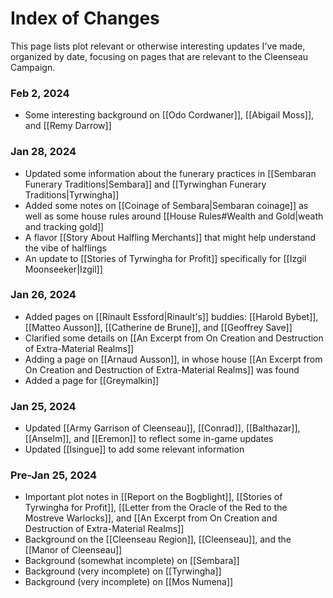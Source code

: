 # Index of Changes
This page lists plot relevant or otherwise interesting updates I've made, organized by date, focusing on pages that are relevant to the Cleenseau Campaign. 

### Feb 2, 2024
* Some interesting background on [[Odo Cordwaner]], [[Abigail Moss]], and [[Remy Darrow]]
### Jan 28, 2024
* Updated some information about the funerary practices in [[Sembaran Funerary Traditions|Sembara]] and [[Tyrwinghan Funerary Traditions|Tyrwingha]]
* Added some notes on [[Coinage of Sembara|Sembaran coinage]] as well as some house rules around [[House Rules#Wealth and Gold|weath and tracking gold]]
* A flavor [[Story About Halfling Merchants]] that might help understand the vibe of halflings
* An update to [[Stories of Tyrwingha for Profit]] specifically for [[Izgil Moonseeker|Izgil]]
### Jan 26, 2024
* Added pages on [[Rinault Essford|Rinault's]] buddies: [[Harold Bybet]], [[Matteo Ausson]], [[Catherine de Brune]], and [[Geoffrey Save]]
* Clarified some details on [[An Excerpt from On Creation and Destruction of Extra-Material Realms]]
* Adding a page on [[Arnaud Ausson]], in whose house [[An Excerpt from On Creation and Destruction of Extra-Material Realms]] was found
* Added a page for [[Greymalkin]]
### Jan 25, 2024
* Updated [[Army Garrison of Cleenseau]], [[Conrad]], [[Balthazar]], [[Anselm]], and [[Eremon]] to reflect some in-game updates
* Updated [[Isingue]] to add some relevant information
### Pre-Jan 25, 2024
* Important plot notes in [[Report on the Bogblight]], [[Stories of Tyrwingha for Profit]], [[Letter from the Oracle of the Red to the Mostreve Warlocks]], and [[An Excerpt from On Creation and Destruction of Extra-Material Realms]]
* Background on the [[Cleenseau Region]], [[Cleenseau]], and the [[Manor of Cleenseau]]
* Background (somewhat incomplete) on [[Sembara]]
* Background (very incomplete) on [[Tyrwingha]]
* Background (very incomplete) on [[Mos Numena]]
